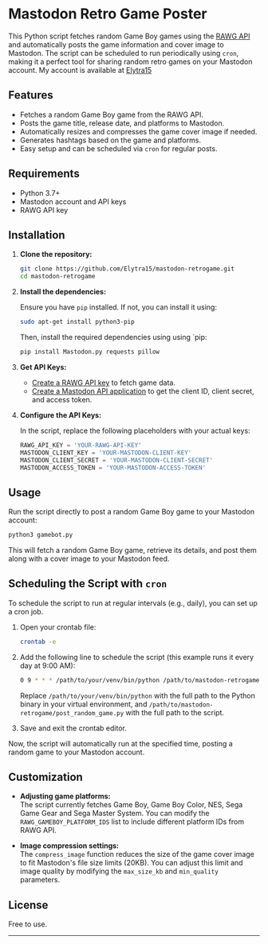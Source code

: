 
# Mastodon Retro Game Poster

This Python script fetches random Game Boy games using the [RAWG API](https://rawg.io/apidocs) and automatically posts the game information and cover image to Mastodon. The script can be scheduled to run periodically using `cron`, making it a perfect tool for sharing random retro games on your Mastodon account. My account is available at [Elytra15](https://elytra15.com/@retrogame)

## Features

- Fetches a random Game Boy game from the RAWG API.
- Posts the game title, release date, and platforms to Mastodon.
- Automatically resizes and compresses the game cover image if needed.
- Generates hashtags based on the game and platforms.
- Easy setup and can be scheduled via `cron` for regular posts.

## Requirements

- Python 3.7+
- Mastodon account and API keys
- RAWG API key

## Installation

1. **Clone the repository:**

   ```bash
   git clone https://github.com/Elytra15/mastodon-retrogame.git
   cd mastodon-retrogame
   ```

2. **Install the dependencies:**

   Ensure you have `pip` installed. If not, you can install it using:

   ```bash
   sudo apt-get install python3-pip
   ```

   Then, install the required dependencies using using `pip:

   ```bash
   pip install Mastodon.py requests pillow
   ```

3. **Get API Keys:**

   - [Create a RAWG API key](https://rawg.io/apidocs) to fetch game data.
   - [Create a Mastodon API application](https://docs.joinmastodon.org/client/intro/) to get the client ID, client secret, and access token.

4. **Configure the API Keys:**

   In the script, replace the following placeholders with your actual keys:

   ```python
   RAWG_API_KEY = 'YOUR-RAWG-API-KEY'
   MASTODON_CLIENT_KEY = 'YOUR-MASTODON-CLIENT-KEY'
   MASTODON_CLIENT_SECRET = 'YOUR-MASTODON-CLIENT-SECRET'
   MASTODON_ACCESS_TOKEN = 'YOUR-MASTODON-ACCESS-TOKEN'
   ```

## Usage

Run the script directly to post a random Game Boy game to your Mastodon account:

```bash
python3 gamebot.py
```

This will fetch a random Game Boy game, retrieve its details, and post them along with a cover image to your Mastodon feed.

## Scheduling the Script with `cron`

To schedule the script to run at regular intervals (e.g., daily), you can set up a cron job.

1. Open your crontab file:

   ```bash
   crontab -e
   ```

2. Add the following line to schedule the script (this example runs it every day at 9:00 AM):

   ```bash
   0 9 * * * /path/to/your/venv/bin/python /path/to/mastodon-retrogame/gamebot.py
   ```

   Replace `/path/to/your/venv/bin/python` with the full path to the Python binary in your virtual environment, and `/path/to/mastodon-retrogame/post_random_game.py` with the full path to the script.

3. Save and exit the crontab editor.

Now, the script will automatically run at the specified time, posting a random game to your Mastodon account.

## Customization

- **Adjusting game platforms:**  
  The script currently fetches Game Boy, Game Boy Color, NES, Sega Game Gear and Sega Master System. You can modify the `RAWG_GAMEBOY_PLATFORM_IDS` list to include different platform IDs from RAWG API.

- **Image compression settings:**  
  The `compress_image` function reduces the size of the game cover image to fit Mastodon's file size limits (20KB). You can adjust this limit and image quality by modifying the `max_size_kb` and `min_quality` parameters.

## License

Free to use.

---

